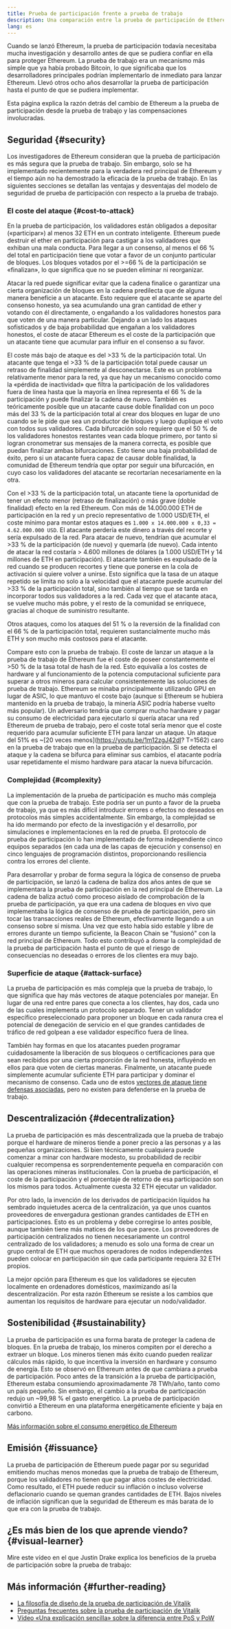 ```yaml
---
title: Prueba de participación frente a prueba de trabajo
description: Una comparación entre la prueba de participación de Ethereum y el mecanismo de consenso basado en la prueba de trabajo.
lang: es
---
```


Cuando se lanzó Ethereum, la prueba de participación todavía necesitaba mucha investigación y desarrollo antes de que se pudiera confiar en ella para proteger Ethereum. La prueba de trabajo era un mecanismo más simple que ya había probado Bitcoin, lo que significaba que los desarrolladores principales podrían implementarlo de inmediato para lanzar Ethereum. Llevó otros ocho años desarrollar la prueba de participación hasta el punto de que se pudiera implementar.

Esta página explica la razón detrás del cambio de Ethereum a la prueba de participación desde la prueba de trabajo y las compensaciones involucradas.

## Seguridad {#security}

Los investigadores de Ethereum consideran que la prueba de participación es más segura que la prueba de trabajo. Sin embargo, solo se ha implementado recientemente para la verdadera red principal de Ethereum y el tiempo aún no ha demostrado la eficacia de la prueba de trabajo. En las siguientes secciones se detallan las ventajas y desventajas del modelo de seguridad de prueba de participación con respecto a la prueba de trabajo.

### El coste del ataque {#cost-to-attack}

En la prueba de participación, los validadores están obligados a depositar («participar») al menos 32 ETH en un contrato inteligente. Ethereum puede destruir el ether en participación para castigar a los validadores que exhiban una mala conducta. Para llegar a un consenso, al menos el 66 % del total en participación tiene que votar a favor de un conjunto particular de bloques. Los bloques votados por el >=66 % de la participación se «finalizan», lo que significa que no se pueden eliminar ni reorganizar.

Atacar la red puede significar evitar que la cadena finalice o garantizar una cierta organización de bloques en la cadena predilecta que de alguna manera beneficie a un atacante. Esto requiere que el atacante se aparte del consenso honesto, ya sea acumulando una gran cantidad de ether y votando con él directamente, o engañando a los validadores honestos para que voten de una manera particular. Dejando a un lado los ataques sofisticados y de baja probabilidad que engañan a los validadores honestos, el coste de atacar Ethereum es el coste de la participación que un atacante tiene que acumular para influir en el consenso a su favor.

El coste más bajo de ataque es del >33 % de la participación total. Un atacante que tenga el >33 % de la participación total puede causar un retraso de finalidad simplemente al desconectarse. Este es un problema relativamente menor para la red, ya que hay un mecanismo conocido como la «pérdida de inactividad» que filtra la participación de los validadores fuera de línea hasta que la mayoría en línea representa el 66 % de la participación y puede finalizar la cadena de nuevo. También es teóricamente posible que un atacante cause doble finalidad con un poco más del 33 % de la participación total al crear dos bloques en lugar de uno cuando se le pide que sea un productor de bloques y luego duplique el voto con todos sus validadores. Cada bifurcación solo requiere que el 50 % de los validadores honestos restantes vean cada bloque primero, por tanto si logran cronometrar sus mensajes de la manera correcta, es posible que puedan finalizar ambas bifurcaciones. Esto tiene una baja probabilidad de éxito, pero si un atacante fuera capaz de causar doble finalidad, la comunidad de Ethereum tendría que optar por seguir una bifurcación, en cuyo caso los validadores del atacante se recortarían necesariamente en la otra.

Con el >33 % de la participación total, un atacante tiene la oportunidad de tener un efecto menor (retraso de finalización) o más grave (doble finalidad) efecto en la red Ethereum. Con más de 14.000.000 ETH de participación en la red y un precio representativo de 1.000 USD/ETH, el coste mínimo para montar estos ataques es `1.000 x 14.000.000 x 0,33 = 4.62.000.000 USD`. El atacante perdería este dinero a través del recorte y sería expulsado de la red. Para atacar de nuevo, tendrían que acumular el >33 % de la participación (de nuevo) y quemarla (de nuevo). Cada intento de atacar la red costaría > 4.600 millones de dólares (a 1.000 USD/ETH y 14 millones de ETH en participación). El atacante también es expulsado de la red cuando se producen recortes y tiene que ponerse en la cola de activación si quiere volver a unirse. Esto significa que la tasa de un ataque repetido se limita no solo a la velocidad que el atacante puede acumular del >33 % de la participación total, sino también al tiempo que se tarda en incorporar todos sus validadores a la red. Cada vez que el atacante ataca, se vuelve mucho más pobre, y el resto de la comunidad se enriquece, gracias al choque de suministro resultante.

Otros ataques, como los ataques del 51 % o la reversión de la finalidad con el 66 % de la participación total, requieren sustancialmente mucho más ETH y son mucho más costosos para el atacante.

Compare esto con la prueba de trabajo. El coste de lanzar un ataque a la prueba de trabajo de Ethereum fue el coste de poseer constantemente el >50 % de la tasa total de hash de la red. Esto equivalía a los costes de hardware y al funcionamiento de la potencia computacional suficiente para superar a otros mineros para calcular consistentemente las soluciones de prueba de trabajo. Ethereum se minaba principalmente utilizando GPU en lugar de ASIC, lo que mantuvo el coste bajo (aunque si Ethereum se hubiera mantenido en la prueba de trabajo, la minería ASIC podría haberse vuelto más popular). Un adversario tendría que comprar mucho hardware y pagar su consumo de electricidad para ejecutarlo si quería atacar una red Ethereum de prueba de trabajo, pero el coste total sería menor que el coste requerido para acumular suficiente ETH para lanzar un ataque. Un ataque del 51% es ~[20 veces menos](https://youtu.be/1m12zgJ42dI? T=1562) caro en la prueba de trabajo que en la prueba de participación. Si se detecta el ataque y la cadena se bifurca para eliminar sus cambios, el atacante podría usar repetidamente el mismo hardware para atacar la nueva bifurcación.

### Complejidad {#complexity}

La implementación de la prueba de participación es mucho más compleja que con la prueba de trabajo. Este podría ser un punto a favor de la prueba de trabajo, ya que es más difícil introducir errores o efectos no deseados en protocolos más simples accidentalmente. Sin embargo, la complejidad se ha ido mermando por efecto de la investigación y el desarrollo, por simulaciones e implementaciones en la red de prueba. El protocolo de prueba de participación lo han implementado de forma independiente cinco equipos separados (en cada una de las capas de ejecución y consenso) en cinco lenguajes de programación distintos, proporcionando resiliencia contra los errores del cliente.

Para desarrollar y probar de forma segura la lógica de consenso de prueba de participación, se lanzó la cadena de baliza dos años antes de que se implementara la prueba de participación en la red principal de Ethereum. La cadena de baliza actuó como proceso aislado de comprobación de la prueba de participación, ya que era una cadena de bloques en vivo que implementaba la lógica de consenso de prueba de participación, pero sin tocar las transacciones reales de Ethereum, efectivamente llegando a un consenso sobre sí misma. Una vez que esto había sido estable y libre de errores durante un tiempo suficiente, la Beacon Chain se "fusionó" con la red principal de Ethereum. Todo esto contribuyó a domar la complejidad de la prueba de participación hasta el punto de que el riesgo de consecuencias no deseadas o errores de los clientes era muy bajo.

### Superficie de ataque {#attack-surface}

La prueba de participación es más compleja que la prueba de trabajo, lo que significa que hay más vectores de ataque potenciales por manejar. En lugar de una red entre pares que conecta a los clientes, hay dos, cada uno de las cuales implementa un protocolo separado. Tener un validador específico preseleccionado para proponer un bloque en cada ranura crea el potencial de denegación de servicio en el que grandes cantidades de tráfico de red golpean a ese validador específico fuera de línea.

También hay formas en que los atacantes pueden programar cuidadosamente la liberación de sus bloqueos o certificaciones para que sean recibidos por una cierta proporción de la red honesta, influyéndo en ellos para que voten de ciertas maneras. Finalmente, un atacante puede simplemente acumular suficiente ETH para participar y dominar el mecanismo de consenso. Cada uno de estos [vectores de ataque tiene defensas asociadas](/developers/docs/consensus-mechanisms/pos/attack-and-defense), pero no existen para defenderse en la prueba de trabajo.

## Descentralización {#decentralization}

La prueba de participación es más descentralizada que la prueba de trabajo porque el hardware de mineros tiende a poner precio a las personas y a las pequeñas organizaciones. Si bien técnicamente cualquiera puede comenzar a minar con hardware modesto, su probabilidad de recibir cualquier recompensa es sorprendentemente pequeña en comparación con las operaciones mineras institucionales. Con la prueba de participación, el coste de la participación y el porcentaje de retorno de esa participación son los mismos para todos. Actualmente cuesta 32 ETH ejecutar un validador.

Por otro lado, la invención de los derivados de participación líquidos ha sembrado inquietudes acerca de la centralización, ya que unos cuantos proveedores de envergadura gestionan grandes cantidades de ETH en participaciones. Esto es un problema y debe corregirse lo antes posible, aunque también tiene más matices de los que parece. Los proveedores de participación centralizados no tienen necesariamente un control centralizado de los validadores; a menudo es solo una forma de crear un grupo central de ETH que muchos operadores de nodos independientes pueden colocar en participación sin que cada participante requiera 32 ETH propios.

La mejor opción para Ethereum es que los validadores se ejecuten localmente en ordenadores domésticos, maximizando así la descentralización. Por esta razón Ethereum se resiste a los cambios que aumentan los requisitos de hardware para ejecutar un nodo/validador.

## Sostenibilidad {#sustainability}

La prueba de participación es una forma barata de proteger la cadena de bloques. En la prueba de trabajo, los mineros compiten por el derecho a extraer un bloque. Los mineros tienen más éxito cuando pueden realizar cálculos más rápido, lo que incentiva la inversión en hardware y consumo de energía. Esto se observó en Ethereum antes de que cambiara a prueba de participación. Poco antes de la transición a la prueba de participación, Ethereum estaba consumiendo aproximadamente 78 TWh/año, tanto como un país pequeño. Sin embargo, el cambio a la prueba de participación redujo un ~99,98 % el gasto energético. La prueba de participación convirtió a Ethereum en una plataforma energéticamente eficiente y baja en carbono.

[Más información sobre el consumo energético de Ethereum](/energy-consumption)

## Emisión {#issuance}

La prueba de participación de Ethereum puede pagar por su seguridad emitiendo muchas menos monedas que la prueba de trabajo de Ethereum, porque los validadores no tienen que pagar altos costes de electricidad. Como resultado, el ETH puede reducir su inflación o incluso volverse deflacionario cuando se queman grandes cantidades de ETH. Bajos niveles de inflación significan que la seguridad de Ethereum es más barata de lo que era con la prueba de trabajo.

## ¿Es más bien de los que aprende viendo? {#visual-learner}

Mire este vídeo en el que Justin Drake explica los beneficios de la prueba de participación sobre la prueba de trabajo:

<YouTube id="1m12zgJ42dI" />

## Más información {#further-reading}

- [La filosofía de diseño de la prueba de participación de Vitalik](https://medium.com/@VitalikButerin/a-proof-of-stake-design-philosophy-506585978d51)
- [Preguntas frecuentes sobre la prueba de participación de Vitalik](https://vitalik.eth.limo/general/2017/12/31/pos_faq.html#what-is-proof-of-stake)
- [Vídeo «Una explicación sencilla» sobre la diferencia entre PoS y PoW](https://www.youtube.com/watch?v=M3EFi_POhps)
